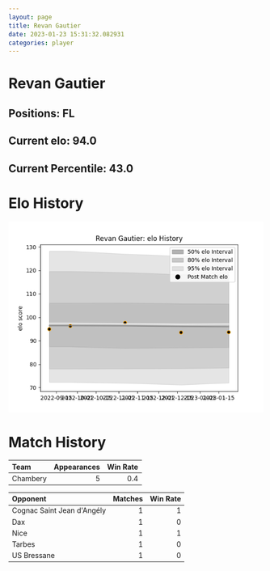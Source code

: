 ```yaml
---  
layout: page  
title: Revan Gautier  
date: 2023-01-23 15:31:32.082931  
categories: player  
---
```

# Revan Gautier

## Positions: FL

## Current elo: 94.0

## Current Percentile: 43.0

# Elo History


![elo history](history_RevanGautier.png)
# Match History


| Team     |   Appearances |   Win Rate |
|:---------|--------------:|-----------:|
| Chambery |             5 |        0.4 |

| Opponent                   |   Matches |   Win Rate |
|:---------------------------|----------:|-----------:|
| Cognac Saint Jean d'Angély |         1 |          1 |
| Dax                        |         1 |          0 |
| Nice                       |         1 |          1 |
| Tarbes                     |         1 |          0 |
| US Bressane                |         1 |          0 |